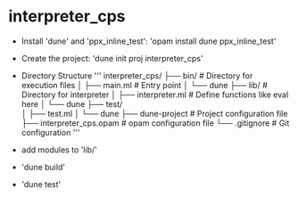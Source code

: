 # interpreter_cps

* Install 'dune' and 'ppx_inline_test': 'opam install dune ppx_inline_test'

* Create the project: 'dune init proj interpreter_cps'

* Directory Structure
'''
interpreter_cps/
├── bin/                 # Directory for execution files
│   ├── main.ml          # Entry point
│   └── dune
├── lib/                 # Directory for interpreter
│   ├── interpreter.ml   # Define functions like eval here
│   └── dune
├── test/                
│   ├── test.ml
│   └── dune
├── dune-project         # Project configuration file
├── interpreter_cps.opam  # opam configuration file
└── .gitignore           # Git configuration
'''
* add modules to 'lib/'
* 'dune build'
* 'dune test'

